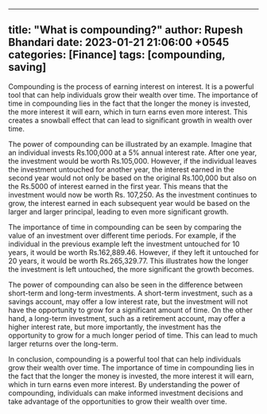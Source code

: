-------
title: "What is compounding?"
author: Rupesh Bhandari
date:   2023-01-21 21:06:00 +0545
categories: [Finance]
tags: [compounding, saving]
---


Compounding is the process of earning interest on interest. It is a powerful tool that can help individuals grow their wealth over time. The importance of time in compounding lies in the fact that the longer the money is invested, the more interest it will earn, which in turn earns even more interest. This creates a snowball effect that can lead to significant growth in wealth over time.

The power of compounding can be illustrated by an example. Imagine that an individual invests Rs.100,000 at a 5% annual interest rate. After one year, the investment would be worth Rs.105,000. However, if the individual leaves the investment untouched for another year, the interest earned in the second year would not only be based on the original Rs.100,000 but also on the Rs.5000 of interest earned in the first year. This means that the investment would now be worth Rs. 107,250. As the investment continues to grow, the interest earned in each subsequent year would be based on the larger and larger principal, leading to even more significant growth.

The importance of time in compounding can be seen by comparing the value of an investment over different time periods. For example, if the individual in the previous example left the investment untouched for 10 years, it would be worth Rs.162,889.46. However, if they left it untouched for 20 years, it would be worth Rs.265,329.77. This illustrates how the longer the investment is left untouched, the more significant the growth becomes.

The power of compounding can also be seen in the difference between short-term and long-term investments. A short-term investment, such as a savings account, may offer a low interest rate, but the investment will not have the opportunity to grow for a significant amount of time. On the other hand, a long-term investment, such as a retirement account, may offer a higher interest rate, but more importantly, the investment has the opportunity to grow for a much longer period of time. This can lead to much larger returns over the long-term.

In conclusion, compounding is a powerful tool that can help individuals grow their wealth over time. The importance of time in compounding lies in the fact that the longer the money is invested, the more interest it will earn, which in turn earns even more interest. By understanding the power of compounding, individuals can make informed investment decisions and take advantage of the opportunities to grow their wealth over time.
